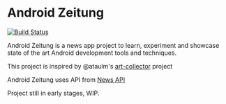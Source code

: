 Android Zeitung
===============

[![Build Status](https://travis-ci.org/segunfamisa/android-zeitung.svg?branch=master)](https://travis-ci.org/segunfamisa/android-zeitung)

Android Zeitung is a news app project to learn, experiment and showcase state of the art Android development tools and
techniques.

This project is inspired by @ataulm's [art-collector](https://github.com/ataulm/art-collector) project

Android Zeitung uses API from [News API](https://newsapi.org)

Project still in early stages, WIP.
